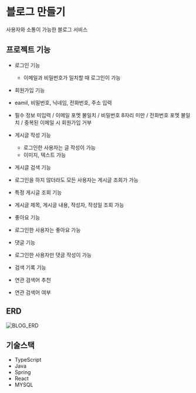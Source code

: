 # 블로그 만들기
사용자와 소통이 가능한 블로그 서비스

## 프로젝트 기능
- 로그인 기능
  - 이메일과 비밀번호가 일치할 때 로그인이 가능

- 회원가입 기능
 - eamil, 비밀번호, 닉네임, 전화번호, 주소 입력
 - 필수 정보 미입력 / 이메일 포멧 불일치 / 비밀번호 8자리 미만 / 전화번호 포멧 불일치 / 중복된 이메일 시 회원가입 거부

- 게시글 작성 기능
  - 로그인한 사용자는 글 작성이 가능
  - 이미지, 텍스트 가능

- 게시글 검색 기능
 - 로그인을 하지 않더라도 모든 사용자는 게시글 조회가 가능

- 특정 게시글 조회 기능
 - 게시글 제목, 게시글 내용, 작성자, 작성일 조회 가능

- 좋아요 기능
 - 로그인한 사용자는 좋아요 가능

- 댓글 기능
 - 로그인한 사용자만 댓글 작성이 가능

- 검색 기록 기능
 - 연관 검색어 추천
 - 연관 검색어 여부 

## ERD

![BLOG_ERD](https://github.com/chorongs/Blog/assets/117059083/2e3c4a7a-a820-41d6-8dfd-0eb02a2e66f7)

## 기술스택
- TypeScript
- Java
- Spring
- React
- MYSQL
